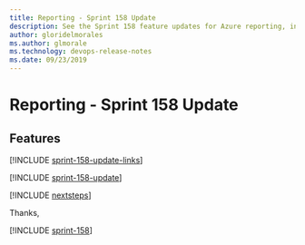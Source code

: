 ```yaml
---
title: Reporting - Sprint 158 Update
description: See the Sprint 158 feature updates for Azure reporting, including next steps.
author: gloridelmorales
ms.author: glmorale
ms.technology: devops-release-notes
ms.date: 09/23/2019
---
```


# Reporting - Sprint 158 Update

## Features

[!INCLUDE [sprint-158-update-links](../includes/reporting/sprint-158-update-links.md)]

[!INCLUDE [sprint-158-update](../includes/reporting/sprint-158-update.md)]

[!INCLUDE [nextsteps](../includes/nextsteps.md)]

Thanks,

[!INCLUDE [sprint-158](../includes/signer/sprint-158.md)]
